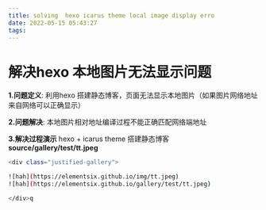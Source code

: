 ```yaml
---
title: solving  hexo icarus theme local image display erro
date: 2022-05-15 05:43:27
tags:
---
```

# 解决hexo 本地图片无法显示问题
**1.问题定义**: 利用hexo 搭建静态博客，页面无法显示本地图片（如果图片网络地址来自网络可以正确显示）

**2.问题解决**: 本地图片相对地址编译过程不能正确匹配网络端地址

**3.解决过程演示**
hexo + icarus theme 搭建静态博客 **source/gallery/test/tt.jpeg**

```bash
<div class="justified-gallery">

![hah](https://elementsix.github.io/img/tt.jpeg)
![hah](https://elementsix.github.io/gallery/test/tt.jpeg)

</div>q
```